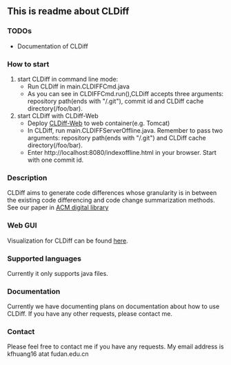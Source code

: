 ## This is readme about CLDiff

### TODOs

* Documentation of CLDiff

### How to start
1. start CLDiff in command line mode:
    * Run CLDiff in main.CLDIFFCmd.java
    * As you can see in CLDIFFCmd.run(),CLDiff accepts three arguments: repository path(ends with "/.git"), commit id and CLDiff cache directory(/foo/bar).
2. start CLDiff with CLDiff-Web
    * Deploy [CLDiff-Web](https://github.com/FudanSELab/CLDIFF-WEB) to web container(e.g. Tomcat)
    * In CLDiff, run main.CLDIFFServerOffline.java. Remember to pass two arguments: repository path(ends with "/.git") and CLDiff cache directory(/foo/bar).
    * Enter http://localhost:8080/indexoffline.html in your browser. Start with one commit id.

### Description
CLDiff aims to generate code differences whose granularity  is in between the existing code differencing and code change summarization methods.
See our paper in [ACM digital library](https://dl.acm.org/citation.cfm?id=3238219)

### Web GUI
Visualization for CLDiff can be found [here](https://github.com/FudanSELab/CLDIFF-WEB).
### Supported languages
Currently it only supports java files.


### Documentation
Currently we have documenting plans on documentation about how to use CLDiff.
If you have any other requests, please contact me.

### Contact
Please feel free to contact me if you have any requests. My email address is kfhuang16 atat fudan.edu.cn